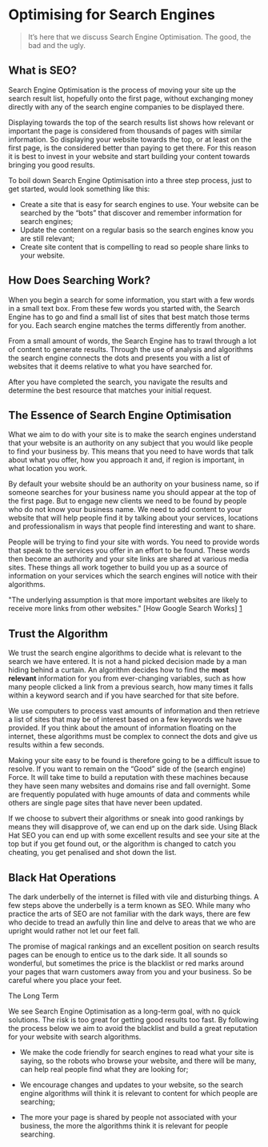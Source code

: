 # Optimising for Search Engines

> It’s here that we discuss Search Engine Optimisation. The good, the bad and the ugly.

## What is SEO?

Search Engine Optimisation is the process of moving your site up the search result list, hopefully onto the first page, without exchanging money directly with any of the search engine companies to be displayed there.

Displaying towards the top of the search results list shows how relevant or important the page is considered from thousands of pages with similar information. So displaying your website towards the top, or at least on the first page, is the considered better than paying to get there. For this reason it is best to invest in your website and start building your content towards bringing you good results.

To boil down Search Engine Optimisation into a three step process, just to get started, would look something like this:

* Create a site that is easy for search engines to use. Your website can be searched by the “bots” that discover and remember information for search engines;
* Update the content on a regular basis so the search engines know you are still relevant;
* Create site content that is compelling to read so people share links to your website.

## How Does Searching Work?

When you begin a search for some information, you start with a few words in a small text box. From these few words you started with, the Search Engine has to go and find a small list of sites that best match those terms for you. Each search engine matches the terms differently from another.

From a small amount of words, the Search Engine has to trawl through a lot of content to generate results. Through the use of analysis and algorithms the search engine connects the dots and presents you with a list of websites that it deems relative to what you have searched for.

After you have completed the search, you navigate the results and determine the best resource that matches your initial request.

## The Essence of Search Engine Optimisation

What we aim to do with your site is to make the search engines understand that your website is an authority on any subject that you would like people to find your business by. This means that you need to have words that talk about what you offer, how you approach it and, if region is important, in what location you work.

By default your website should be an authority on your business name, so if someone searches for your business name you should appear at the top of the first page. But to engage new clients we need to be found by people who do not know your business name. We need to add content to your website that will help people find it by talking about your services, locations and professionalism in ways that people find interesting and want to share.

People will be trying to find your site with words. You need to provide words that speak to the services you offer in an effort to be found. These words then become an authority and your site links are shared at various media sites. These things all work together to build you up as a source of information on your services which the search engines will notice with their algorithms.

"The underlying assumption is that more important websites are likely to receive more links from other websites." [How Google Search Works] [1]

## Trust the Algorithm

We trust the search engine algorithms to decide what is relevant to the search we have entered. It is not a hand picked decision made by a man hiding behind a curtain. An algorithm decides how to find the __most relevant__ information for you from ever-changing variables, such as how many people clicked a link from a previous search, how many times it falls within a keyword search and if you have searched for that site before.

We use computers to process vast amounts of information and then retrieve a list of sites that may be of interest based on a few keywords we have provided. If you think about the amount of information floating on the internet, these algorithms must be complex to connect the dots and give us results within a few seconds.

Making your site easy to be found is therefore going to be a difficult issue to resolve. If you want to remain on the “Good” side of the (search engine) Force. It will take time to build a reputation with these machines because they have seen many websites and domains rise and fall overnight. Some are frequently populated with huge amounts of data and comments while others are single page sites that have never been updated.

If we choose to subvert their algorithms or sneak into good rankings by means they will disapprove of, we can end up on the dark side. Using Black Hat SEO you can end up with some excellent results and see your site at the top but if you get found out, or the algorithm is changed to catch you cheating, you get penalised and shot down the list.

## Black Hat Operations

The dark underbelly of the internet is filled with vile and disturbing things. A few steps above the underbelly is a term known as SEO. While many who practice the arts of SEO are not familiar with the dark ways, there are few who decide to tread an awfully thin line and delve to areas that we who are upright would rather not let our feet fall.

The promise of magical rankings and an excellent position on search results pages can be enough to entice us to the dark side. It all sounds so wonderful, but sometimes the price is the blacklist or red marks around your pages that warn customers away from you and your business. So be careful where you place your feet.

The Long Term

We see Search Engine Optimisation as a long-term goal, with no quick solutions. The risk is too great for getting good results too fast. By following the process below we aim to avoid the blacklist and build a great reputation for your website with search algorithms.

* We make the code friendly for search engines to read what your site is saying, so the robots who browse your website, and there will be many, can help real people find what they are looking for;

* We encourage changes and updates to your website, so the search engine algorithms will think it is relevant to content for which people are searching;

* The more your page is shared by people not associated with your business, the more the algorithms think it is relevant for people searching.


[1]: https://www.google.com/competition/howgooglesearchworks.html "How Google Search Works"
